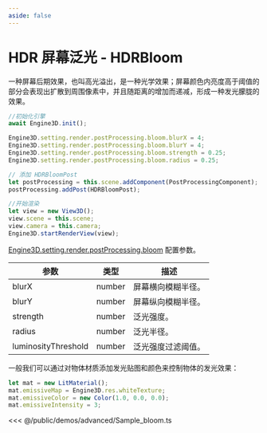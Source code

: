```yaml
---
aside: false
---
```

# HDR 屏幕泛光 - HDRBloom
一种屏幕后期效果，也叫高光溢出，是一种光学效果；屏幕颜色内亮度高于阈值的部分会表现出扩散到周围像素中，并且随距离的增加而递减，形成一种发光朦胧的效果。
```ts
//初始化引擎
await Engine3D.init();

Engine3D.setting.render.postProcessing.bloom.blurX = 4;
Engine3D.setting.render.postProcessing.bloom.blurY = 4;
Engine3D.setting.render.postProcessing.bloom.strength = 0.25;
Engine3D.setting.render.postProcessing.bloom.radius = 0.25;

// 添加 HDRBloomPost
let postProcessing = this.scene.addComponent(PostProcessingComponent);
postProcessing.addPost(HDRBloomPost);

//开始渲染
let view = new View3D();
view.scene = this.scene;
view.camera = this.camera;
Engine3D.startRenderView(view);
```

[Engine3D.setting.render.postProcessing.bloom](../../api/types/BloomSetting.md) 配置参数。

| 参数 | 类型 | 描述 |
| --- | --- | --- |
| blurX | number | 屏幕横向模糊半径。|
| blurY | number |  屏幕纵向模糊半径。|
| strength | number |  泛光强度。|
| radius | number |  泛光半径。|
| luminosityThreshold | number | 泛光强度过滤阈值。|

一般我们可以通过对物体材质添加发光贴图和颜色来控制物体的发光效果：
```ts
let mat = new LitMaterial();
mat.emissiveMap = Engine3D.res.whiteTexture;
mat.emissiveColor = new Color(1.0, 0.0, 0.0);
mat.emissiveIntensity = 3;
```
<Demo src="/demos/advanced/Sample_bloom.ts"></Demo>

<<< @/public/demos/advanced/Sample_bloom.ts